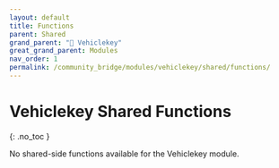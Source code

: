 ```yaml
---
layout: default
title: Functions
parent: Shared
grand_parent: "🔑 Vehiclekey"
great_grand_parent: Modules
nav_order: 1
permalink: /community_bridge/modules/vehiclekey/shared/functions/
---
```


# Vehiclekey Shared Functions
{: .no_toc }

No shared-side functions available for the Vehiclekey module.